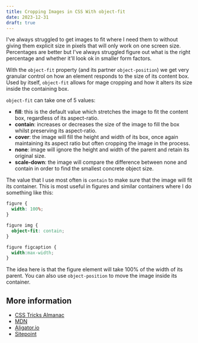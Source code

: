 ```yaml
---
title: Cropping Images in CSS With object-fit
date: 2023-12-31
draft: true
---
```


I've always struggled to get images to fit where I need them to without giving them explicit size in pixels that will only work on one screen size. Percentages are better but I've always struggled figure out what is the right percentage and whether it'll look ok in smaller form factors.

With the `object-fit` property (and its partner `object-position`) we get very granular control on how an element responds to the size of its content box. Used by itself, `object-fit` allows for mage cropping and how it alters its size inside the containing box.

`object-fit` can take one of 5 values:

* **fill**: this is the default value which stretches the image to fit the content box, regardless of its aspect-ratio.
* **contain**: increases or decreases the size of the image to fill the box whilst preserving its aspect-ratio.
* **cover**: the image will fill the height and width of its box, once again maintaining its aspect ratio but often cropping the image in the process.
* **none**: image will ignore the height and width of the parent and retain its original size.
* **scale-down**: the image will compare the difference between none and contain in order to find the smallest concrete object size.

The value that I use most often is `contain` to make sure that the image will fit its container. This is most useful in figures and similar containers where I do something like this:

```css
figure {
  width: 100%;
}

figure img {
  object-fit: contain;
}

figure figcaption {
  width:max-width;
}
```

The idea here is that the figure element will take 100% of the width of its parent. You can also use `object-position` to move the image inside its container.

## More information

* [CSS Tricks Almanac](https://css-tricks.com/almanac/properties/o/object-fit/)
* [MDN](https://developer.mozilla.org/en-US/docs/Web/CSS/object-fit)
* [Aligator.io](https://alligator.io/css/cropping-images-object-fit/)
* [Sitepoint](https://www.sitepoint.com/using-css-object-fit-object-position-properties/)
